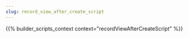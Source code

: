 ```yaml
---
slug: record_view_after_create_script
---
```


{{% builder_scripts_context context="recordViewAfterCreateScript" %}}

